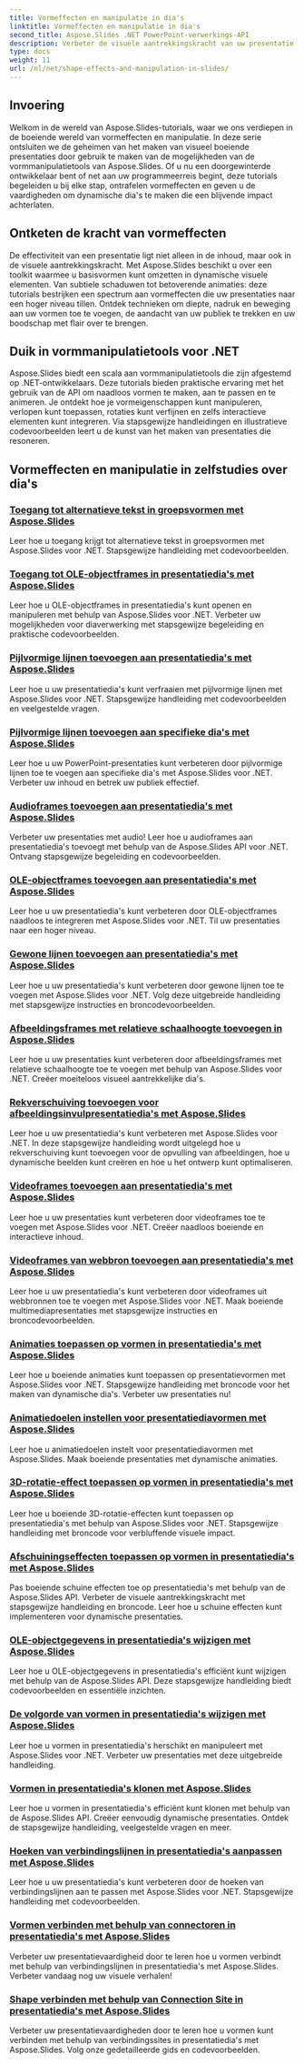 ```yaml
---
title: Vormeffecten en manipulatie in dia's
linktitle: Vormeffecten en manipulatie in dia's
second_title: Aspose.Slides .NET PowerPoint-verwerkings-API
description: Verbeter de visuele aantrekkingskracht van uw presentatie met Aspose.Slides-tutorials over vormeffecten en manipulatie. Leer hoe u verbluffende dia's maakt met vormeffecten, animaties en meer.
type: docs
weight: 11
url: /nl/net/shape-effects-and-manipulation-in-slides/
---
```


## Invoering

Welkom in de wereld van Aspose.Slides-tutorials, waar we ons verdiepen in de boeiende wereld van vormeffecten en manipulatie. In deze serie ontsluiten we de geheimen van het maken van visueel boeiende presentaties door gebruik te maken van de mogelijkheden van de vormmanipulatietools van Aspose.Slides. Of u nu een doorgewinterde ontwikkelaar bent of net aan uw programmeerreis begint, deze tutorials begeleiden u bij elke stap, ontrafelen vormeffecten en geven u de vaardigheden om dynamische dia's te maken die een blijvende impact achterlaten.

## Ontketen de kracht van vormeffecten

De effectiviteit van een presentatie ligt niet alleen in de inhoud, maar ook in de visuele aantrekkingskracht. Met Aspose.Slides beschikt u over een toolkit waarmee u basisvormen kunt omzetten in dynamische visuele elementen. Van subtiele schaduwen tot betoverende animaties: deze tutorials bestrijken een spectrum aan vormeffecten die uw presentaties naar een hoger niveau tillen. Ontdek technieken om diepte, nadruk en beweging aan uw vormen toe te voegen, de aandacht van uw publiek te trekken en uw boodschap met flair over te brengen.

## Duik in vormmanipulatietools voor .NET

Aspose.Slides biedt een scala aan vormmanipulatietools die zijn afgestemd op .NET-ontwikkelaars. Deze tutorials bieden praktische ervaring met het gebruik van de API om naadloos vormen te maken, aan te passen en te animeren. Je ontdekt hoe je vormeigenschappen kunt manipuleren, verlopen kunt toepassen, rotaties kunt verfijnen en zelfs interactieve elementen kunt integreren. Via stapsgewijze handleidingen en illustratieve codevoorbeelden leert u de kunst van het maken van presentaties die resoneren.

## Vormeffecten en manipulatie in zelfstudies over dia's
### [Toegang tot alternatieve tekst in groepsvormen met Aspose.Slides](./accessing-alt-text-group-shapes/)
Leer hoe u toegang krijgt tot alternatieve tekst in groepsvormen met Aspose.Slides voor .NET. Stapsgewijze handleiding met codevoorbeelden.
### [Toegang tot OLE-objectframes in presentatiedia's met Aspose.Slides](./accessing-ole-object-frames/)
Leer hoe u OLE-objectframes in presentatiedia's kunt openen en manipuleren met behulp van Aspose.Slides voor .NET. Verbeter uw mogelijkheden voor diaverwerking met stapsgewijze begeleiding en praktische codevoorbeelden.
### [Pijlvormige lijnen toevoegen aan presentatiedia's met Aspose.Slides](./adding-arrow-shaped-lines/)
Leer hoe u uw presentatiedia's kunt verfraaien met pijlvormige lijnen met Aspose.Slides voor .NET. Stapsgewijze handleiding met codevoorbeelden en veelgestelde vragen.
### [Pijlvormige lijnen toevoegen aan specifieke dia's met Aspose.Slides](./adding-arrow-lines-to-specific-slides/)
Leer hoe u uw PowerPoint-presentaties kunt verbeteren door pijlvormige lijnen toe te voegen aan specifieke dia's met Aspose.Slides voor .NET. Verbeter uw inhoud en betrek uw publiek effectief.
### [Audioframes toevoegen aan presentatiedia's met Aspose.Slides](./adding-audio-frames/)
Verbeter uw presentaties met audio! Leer hoe u audioframes aan presentatiedia's toevoegt met behulp van de Aspose.Slides API voor .NET. Ontvang stapsgewijze begeleiding en codevoorbeelden.
### [OLE-objectframes toevoegen aan presentatiedia's met Aspose.Slides](./adding-ole-object-frames/)
Leer hoe u uw presentatiedia's kunt verbeteren door OLE-objectframes naadloos te integreren met Aspose.Slides voor .NET. Til uw presentaties naar een hoger niveau.
### [Gewone lijnen toevoegen aan presentatiedia's met Aspose.Slides](./adding-plain-lines/)
Leer hoe u uw presentatiedia's kunt verbeteren door gewone lijnen toe te voegen met Aspose.Slides voor .NET. Volg deze uitgebreide handleiding met stapsgewijze instructies en broncodevoorbeelden.
### [Afbeeldingsframes met relatieve schaalhoogte toevoegen in Aspose.Slides](./adding-picture-frames-relative-scale/)
Leer hoe u uw presentaties kunt verbeteren door afbeeldingsframes met relatieve schaalhoogte toe te voegen met behulp van Aspose.Slides voor .NET. Creëer moeiteloos visueel aantrekkelijke dia's.
### [Rekverschuiving toevoegen voor afbeeldingsinvulpresentatiedia's met Aspose.Slides](./adding-stretch-offset-image-fill/)
Leer hoe u uw presentatiedia's kunt verbeteren met Aspose.Slides voor .NET. In deze stapsgewijze handleiding wordt uitgelegd hoe u rekverschuiving kunt toevoegen voor de opvulling van afbeeldingen, hoe u dynamische beelden kunt creëren en hoe u het ontwerp kunt optimaliseren.
### [Videoframes toevoegen aan presentatiedia's met Aspose.Slides](./adding-video-frames/)
Leer hoe u uw presentaties kunt verbeteren door videoframes toe te voegen met Aspose.Slides voor .NET. Creëer naadloos boeiende en interactieve inhoud.
### [Videoframes van webbron toevoegen aan presentatiedia's met Aspose.Slides](./adding-video-frames-from-web-source/)
Leer hoe u uw presentatiedia's kunt verbeteren door videoframes uit webbronnen toe te voegen met Aspose.Slides voor .NET. Maak boeiende multimediapresentaties met stapsgewijze instructies en broncodevoorbeelden.
### [Animaties toepassen op vormen in presentatiedia's met Aspose.Slides](./applying-animations-to-shapes/)
Leer hoe u boeiende animaties kunt toepassen op presentatievormen met Aspose.Slides voor .NET. Stapsgewijze handleiding met broncode voor het maken van dynamische dia's. Verbeter uw presentaties nu!
### [Animatiedoelen instellen voor presentatiediavormen met Aspose.Slides](./setting-animation-targets-shapes/)
Leer hoe u animatiedoelen instelt voor presentatiediavormen met Aspose.Slides. Maak boeiende presentaties met dynamische animaties.
### [3D-rotatie-effect toepassen op vormen in presentatiedia's met Aspose.Slides](./applying-3d-rotation-effect-shapes/)
Leer hoe u boeiende 3D-rotatie-effecten kunt toepassen op presentatiedia's met behulp van Aspose.Slides voor .NET. Stapsgewijze handleiding met broncode voor verbluffende visuele impact.
### [Afschuiningseffecten toepassen op vormen in presentatiedia's met Aspose.Slides](./applying-bevel-effects-shapes/)
Pas boeiende schuine effecten toe op presentatiedia's met behulp van de Aspose.Slides API. Verbeter de visuele aantrekkingskracht met stapsgewijze handleiding en broncode. Leer hoe u schuine effecten kunt implementeren voor dynamische presentaties.
### [OLE-objectgegevens in presentatiedia's wijzigen met Aspose.Slides](./changing-ole-object-data/)
Leer hoe u OLE-objectgegevens in presentatiedia's efficiënt kunt wijzigen met behulp van de Aspose.Slides API. Deze stapsgewijze handleiding biedt codevoorbeelden en essentiële inzichten.
### [De volgorde van vormen in presentatiedia's wijzigen met Aspose.Slides](./changing-order-shapes/)
Leer hoe u vormen in presentatiedia's herschikt en manipuleert met Aspose.Slides voor .NET. Verbeter uw presentaties met deze uitgebreide handleiding.
### [Vormen in presentatiedia's klonen met Aspose.Slides](./cloning-shapes/)
Leer hoe u vormen in presentatiedia's efficiënt kunt klonen met behulp van de Aspose.Slides API. Creëer eenvoudig dynamische presentaties. Ontdek de stapsgewijze handleiding, veelgestelde vragen en meer.
### [Hoeken van verbindingslijnen in presentatiedia's aanpassen met Aspose.Slides](./adjusting-connector-line-angles/)
Leer hoe u uw presentatiedia's kunt verbeteren door de hoeken van verbindingslijnen aan te passen met Aspose.Slides voor .NET. Stapsgewijze handleiding met codevoorbeelden.
### [Vormen verbinden met behulp van connectoren in presentatiedia's met Aspose.Slides](./connecting-shapes-using-connectors/)
Verbeter uw presentatievaardigheid door te leren hoe u vormen verbindt met behulp van verbindingslijnen in presentatiedia's met Aspose.Slides. Verbeter vandaag nog uw visuele verhalen!
### [Shape verbinden met behulp van Connection Site in presentatiedia's met Aspose.Slides](./connecting-shape-using-connection-site/)
Verbeter uw presentatievaardigheden door te leren hoe u vormen kunt verbinden met behulp van verbindingssites in presentatiedia's met Aspose.Slides. Volg onze gedetailleerde gids en codevoorbeelden.